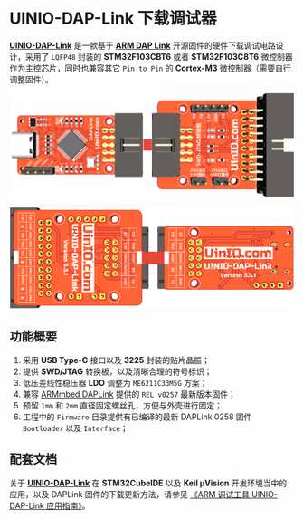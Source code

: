 # UINIO-DAP-Link 下载调试器

[**UINIO-DAP-Link**](https://gitee.com/uinika/UINIO-DAP-Link) 是一款基于 [**ARM DAP Link**](https://daplink.io/) 开源固件的硬件下载调试电路设计，采用了 `LQFP48` 封装的 **STM32F103CBT6** 或者 **STM32F103C8T6** 微控制器作为主控芯片，同时也兼容其它 `Pin to Pin` 的 **Cortex-M3** 微控制器（需要自行调整固件）。

![](./Images/PCB-3D-1.png)

![](./Images/PCB-3D-2.png)

## 功能概要

1. 采用 **USB Type-C** 接口以及 **3225** 封装的贴片晶振；
2. 提供 **SWD/JTAG** 转换板，以及清晰合理的符号标识；
3. 低压差线性稳压器 **LDO** 调整为 `ME6211C33M5G` 方案；
4. 兼容 [ARMmbed DAPLink](https://github.com/ARMmbed/DAPLink/releases/tag/v0257) 提供的 `REL v0257` 最新版本固件；
5. 预留 `1mm` 和 `2mm` 直径固定螺丝孔，方便与外壳进行固定；
6. 工程中的 `Firmware` 目录提供有已编译的最新 DAPLink 0258 固件 `Bootloader` 以及 `Interface`；

## 配套文档

关于 [**UINIO-DAP-Link**](https://gitee.com/uinika/UINIO-DAP-Link) 在 **STM32CubeIDE** 以及 **Keil µVision** 开发环境当中的应用，以及 DAPLink 固件的下载更新方法，请参见 [《ARM 调试工具 UINIO-DAP-Link 应用指南》](http://uinio.com/Project/UINIO-DAP-Link/)。
